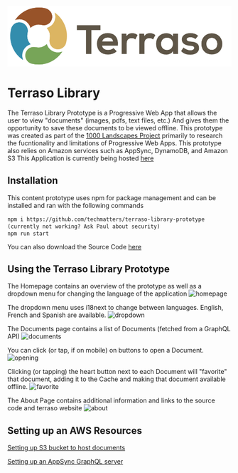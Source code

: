 ![Logo](images/logo.png)
# Terraso Library

The Terraso Library Prototype is a Progressive Web App that allows the user to view "documents" (images, pdfs, text files, etc.) And gives them the opportunity to save these documents to be viewed offline. This prototype was created as part of the [1000 Landscapes Project](https://techmatters.org/project/1000-landscapes/) primarily to research the fucntionality and limitations of Progressive Web Apps. This prototype also relies on Amazon services such as AppSync, DynamoDB, and Amazon S3
This Application is currently being hosted [here](https://master.d24bw2t7286rd8.amplifyapp.com/#/)

## Installation 
This content prototype uses npm for package management and can be installed and ran with the following commands
```
npm i https://github.com/techmatters/terraso-library-prototype (currently not working? Ask Paul about security)
npm run start
```
You can also download the Source Code [here](https://github.com/techmatters/terraso-library-prototype/archive/refs/heads/master.zip)

## Using the Terraso Library Prototype
The Homepage contains an overview of the prototype as well as a dropdown menu for changing the language of the application
![homepage](https://i.ibb.co/HpsWG0T/Screen-Shot-2021-05-27-at-4-25-35-PM.png)

The dropdown menu uses i18next to change between languages. English, French and Spanish are available. 
![dropdown](https://i.ibb.co/qd29CKn/Screen-Shot-2021-05-27-at-4-43-37-PM.png)

The Documents page contains a list of Documents (fetched from a GraphQL API)
![documents](https://i.ibb.co/M6z1rG9/Screen-Shot-2021-05-27-at-4-25-56-PM.png)


You can click (or tap, if on mobile) on buttons to open a Document.
![opening](https://i.ibb.co/n1R1NC9/Screen-Shot-2021-05-27-at-4-47-54-PM.png)

Clicking (or tapping) the heart button next to each Document will "favorite" that document, adding it to the Cache and making that document available offline.
![favorite](https://i.ibb.co/nbvZ45H/Screen-Shot-2021-05-27-at-4-26-25-PM.png)

The About Page contains additional information and links to the source code and terraso website
![about](https://i.ibb.co/kHYZhqV/Screen-Shot-2021-05-27-at-4-26-34-PM.png)

## Setting up an AWS Resources
[Setting up S3 bucket to host documents](https://github.com/techmatters/terraso-library-prototype/blob/master/S3config.md)

[Setting up an AppSync GraphQL server](https://github.com/techmatters/terraso-library-prototype/blob/master/GraphQL.md)
